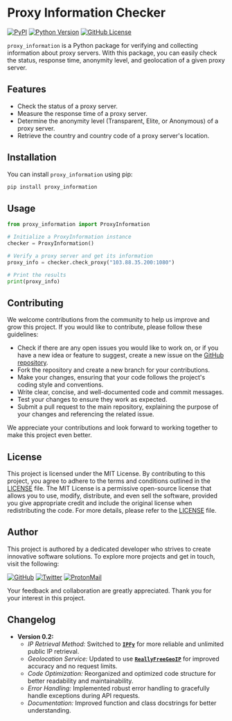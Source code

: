 # Proxy Information Checker

[![PyPI](https://img.shields.io/pypi/v/proxy_information)](https://pypi.org/project/proxy_information/)
[![Python Version](https://img.shields.io/pypi/pyversions/proxy_information)](https://pypi.org/project/proxy_information/)
[![GitHub License](https://img.shields.io/github/license/BlackCage/Proxy-Information-Checker)](https://github.com/BlackCage/Proxy-Information-Checker/blob/main/LICENSE)

`proxy_information` is a Python package for verifying and collecting information about proxy servers. With this package, you can easily check the status, response time, anonymity level, and geolocation of a given proxy server.

## Features

- Check the status of a proxy server.
- Measure the response time of a proxy server.
- Determine the anonymity level (Transparent, Elite, or Anonymous) of a proxy server.
- Retrieve the country and country code of a proxy server's location.

## Installation

You can install `proxy_information` using pip:

```bash
pip install proxy_information
```

## Usage

```python
from proxy_information import ProxyInformation

# Initialize a ProxyInformation instance
checker = ProxyInformation()

# Verify a proxy server and get its information
proxy_info = checker.check_proxy("103.88.35.200:1080")

# Print the results
print(proxy_info)
```

## Contributing

We welcome contributions from the community to help us improve and grow this project. If you would like to contribute, please follow these guidelines:

- Check if there are any open issues you would like to work on, or if you have a new idea or feature to suggest, create a new issue on the [GitHub repository](https://github.com/BlackCage/Proxy-Information-Checker/issues).
- Fork the repository and create a new branch for your contributions.
- Make your changes, ensuring that your code follows the project's coding style and conventions.
- Write clear, concise, and well-documented code and commit messages.
- Test your changes to ensure they work as expected.
- Submit a pull request to the main repository, explaining the purpose of your changes and referencing the related issue.

We appreciate your contributions and look forward to working together to make this project even better.

## License

This project is licensed under the MIT License. By contributing to this project, you agree to adhere to the terms and conditions outlined in the [LICENSE](https://github.com/BlackCage/Proxy-Information-Checker/blob/main/LICENSE) file. The MIT License is a permissive open-source license that allows you to use, modify, distribute, and even sell the software, provided you give appropriate credit and include the original license when redistributing the code. For more details, please refer to the [LICENSE](https://github.com/BlackCage/Proxy-Information-Checker/blob/main/LICENSE) file.

## Author

This project is authored by a dedicated developer who strives to create innovative software solutions. To explore more projects and get in touch, visit the following:

[![GitHub](https://img.shields.io/badge/GitHub-100000?style=for-the-badge&logo=github&logoColor=white)](https://github.com/BlackCage) [![Twitter](https://img.shields.io/badge/Twitter-000000?style=for-the-badge&logo=twitter&logoColor=white)](https://twitter.com/BlackByte_) [![ProtonMail](https://img.shields.io/badge/ProtonMail-8B89CC?style=for-the-badge&logo=protonmail&logoColor=white)](mailto:blackcage_faq@proton.me)

Your feedback and collaboration are greatly appreciated. Thank you for your interest in this project.

## Changelog

- **Version 0.2:**
    - *IP Retrieval Method:* Switched to [**`IPFy`**](https://ipify.org) for more reliable and unlimited public IP retrieval.
    - *Geolocation Service:* Updated to use [**`ReallyFreeGeoIP`**](https://reallyfreegeoip.org) for improved accuracy and no request limits.
    - *Code Optimization:* Reorganized and optimized code structure for better readability and maintainability.
    - *Error Handling:* Implemented robust error handling to gracefully handle exceptions during API requests.
    - *Documentation:* Improved function and class docstrings for better understanding.
